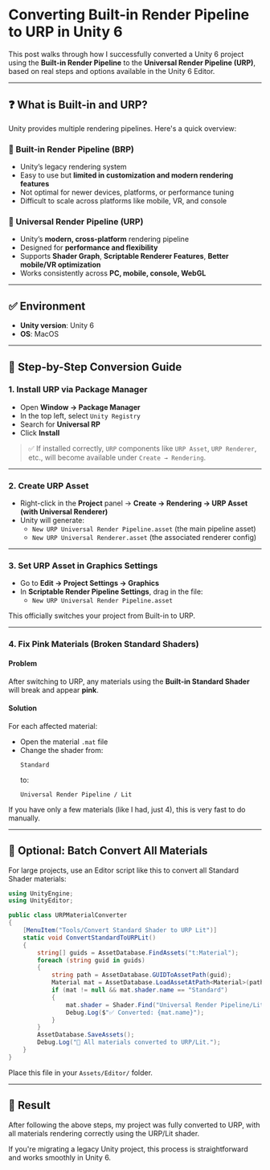 # Converting Built-in Render Pipeline to URP in Unity 6

This post walks through how I successfully converted a Unity 6 project using the **Built-in Render Pipeline** to the **Universal Render Pipeline (URP)**, based on real steps and options available in the Unity 6 Editor.

---

## ❓ What is Built-in and URP?

Unity provides multiple rendering pipelines. Here's a quick overview:

### 🔷 Built-in Render Pipeline (BRP)
- Unity’s legacy rendering system
- Easy to use but **limited in customization and modern rendering features**
- Not optimal for newer devices, platforms, or performance tuning
- Difficult to scale across platforms like mobile, VR, and console

### 🔶 Universal Render Pipeline (URP)
- Unity’s **modern, cross-platform** rendering pipeline
- Designed for **performance and flexibility**
- Supports **Shader Graph**, **Scriptable Renderer Features**, **Better mobile/VR optimization**
- Works consistently across **PC, mobile, console, WebGL**

---

## ✅ Environment

- **Unity version**: Unity 6
- **OS**: MacOS

---

## 🔧 Step-by-Step Conversion Guide

### 1. Install URP via Package Manager

- Open **Window → Package Manager**
- In the top left, select `Unity Registry`
- Search for **Universal RP**
- Click **Install**

> ✅ If installed correctly, `URP` components like `URP Asset`, `URP Renderer`, etc., will become available under `Create → Rendering`.

---

### 2. Create URP Asset

- Right-click in the **Project** panel → **Create → Rendering → URP Asset (with Universal Renderer)**
- Unity will generate:
  - `New URP Universal Render Pipeline.asset` (the main pipeline asset)
  - `New URP Universal Renderer.asset` (the associated renderer config)

---

### 3. Set URP Asset in Graphics Settings

- Go to **Edit → Project Settings → Graphics**
- In **Scriptable Render Pipeline Settings**, drag in the file:
  - `New URP Universal Render Pipeline.asset`

This officially switches your project from Built-in to URP.

---

### 4. Fix Pink Materials (Broken Standard Shaders)

#### Problem

After switching to URP, any materials using the **Built-in Standard Shader** will break and appear **pink**.

#### Solution

For each affected material:

- Open the material `.mat` file
- Change the shader from:
  ```
  Standard
  ```
  to:
  ```
  Universal Render Pipeline / Lit
  ```

If you have only a few materials (like I had, just 4), this is very fast to do manually.

---

## 🔄 Optional: Batch Convert All Materials

For large projects, use an Editor script like this to convert all Standard Shader materials:

```csharp
using UnityEngine;
using UnityEditor;

public class URPMaterialConverter
{
    [MenuItem("Tools/Convert Standard Shader to URP Lit")]
    static void ConvertStandardToURPLit()
    {
        string[] guids = AssetDatabase.FindAssets("t:Material");
        foreach (string guid in guids)
        {
            string path = AssetDatabase.GUIDToAssetPath(guid);
            Material mat = AssetDatabase.LoadAssetAtPath<Material>(path);
            if (mat != null && mat.shader.name == "Standard")
            {
                mat.shader = Shader.Find("Universal Render Pipeline/Lit");
                Debug.Log($"✅ Converted: {mat.name}");
            }
        }
        AssetDatabase.SaveAssets();
        Debug.Log("🎉 All materials converted to URP/Lit.");
    }
}
```

Place this file in your `Assets/Editor/` folder.

---

## 🎉 Result

After following the above steps, my project was fully converted to URP, with all materials rendering correctly using the URP/Lit shader.

If you're migrating a legacy Unity project, this process is straightforward and works smoothly in Unity 6.